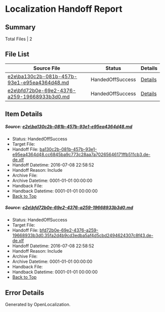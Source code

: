# <a name='report-top'></a> Localization Handoff Report

## Summary
 Total Files | 2

## File List
 Source File | Status | Details 
 ----------- | ------ | ------- 
 [e2e\ba130c2b-081b-457b-93e1-e95ea4364d48.md](https://github.com/OpenLocalizationTestOrg/oltest/blob/d1778e7ccf86bf5c371a0dfd21bdd783a47facb2/e2e/ba130c2b-081b-457b-93e1-e95ea4364d48.md) | HandedOffSuccess | [Details](#13626a9d44bf920cb9f720a46ef93cde98dea4431)
 [e2e\bfd72b0e-69e2-4376-a259-19668933b3d0.md](https://github.com/OpenLocalizationTestOrg/oltest/blob/d1778e7ccf86bf5c371a0dfd21bdd783a47facb2/e2e/bfd72b0e-69e2-4376-a259-19668933b3d0.md) | HandedOffSuccess | [Details](#10b9d47bdd8bcee0d5f0f02aee947b1c1b5aeb7a2)

## Item Details
##### <a name='13626a9d44bf920cb9f720a46ef93cde98dea4431'></a> Source: [e2e\ba130c2b-081b-457b-93e1-e95ea4364d48.md](https://github.com/OpenLocalizationTestOrg/oltest/blob/d1778e7ccf86bf5c371a0dfd21bdd783a47facb2/e2e/ba130c2b-081b-457b-93e1-e95ea4364d48.md)
* Status: HandedOffSuccess
* Target File: 
* Handoff File: [ba130c2b-081b-457b-93e1-e95ea4364d48.cc6845ba9c773c28aa7a70265646171ffb511cb3.de-de.xlf](https://github.com/OpenLocalizationTestOrg/olhandoff-e2e/blob/07be9c4389a5c7d8ccfb525de54e9147d96472ad/ol-handoff/OpenLocalizationTestOrg/oltest-dede-fly/ci/ht/ba130c2b-081b-457b-93e1-e95ea4364d48.cc6845ba9c773c28aa7a70265646171ffb511cb3.de-de.xlf)
* Handoff Datetime: 2016-07-08 22:58:52
* Handoff Reason: Include
* Archive File: 
* Archive Datetime: 0001-01-01 00:00:00
* Handback File: 
* Handback Datetime: 0001-01-01 00:00:00
* [Back to Top](#report-top)

##### <a name='10b9d47bdd8bcee0d5f0f02aee947b1c1b5aeb7a2'></a> Source: [e2e\bfd72b0e-69e2-4376-a259-19668933b3d0.md](https://github.com/OpenLocalizationTestOrg/oltest/blob/d1778e7ccf86bf5c371a0dfd21bdd783a47facb2/e2e/bfd72b0e-69e2-4376-a259-19668933b3d0.md)
* Status: HandedOffSuccess
* Target File: 
* Handoff File: [bfd72b0e-69e2-4376-a259-19668933b3d0.35fa2d4b9cd3edba5af4d5cbd2494624307c8f43.de-de.xlf](https://github.com/OpenLocalizationTestOrg/olhandoff-e2e/blob/07be9c4389a5c7d8ccfb525de54e9147d96472ad/ol-handoff/OpenLocalizationTestOrg/oltest-dede-fly/ci/ht/bfd72b0e-69e2-4376-a259-19668933b3d0.35fa2d4b9cd3edba5af4d5cbd2494624307c8f43.de-de.xlf)
* Handoff Datetime: 2016-07-08 22:58:52
* Handoff Reason: Include
* Archive File: 
* Archive Datetime: 0001-01-01 00:00:00
* Handback File: 
* Handback Datetime: 0001-01-01 00:00:00
* [Back to Top](#report-top)


## Error Details

Generated by OpenLocalization.
